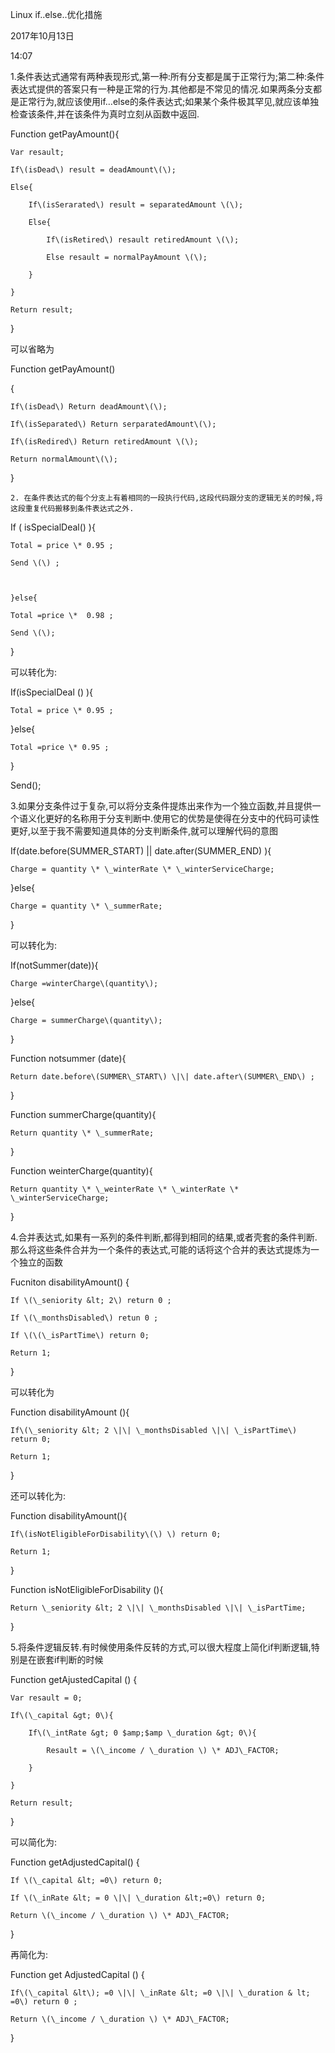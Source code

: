 Linux if..else..优化措施



2017年10月13日

14:07







1.条件表达式通常有两种表现形式,第一种:所有分支都是属于正常行为;第二种:条件表达式提供的答案只有一种是正常的行为.其他都是不常见的情况.如果两条分支都是正常行为,就应该使用if…else的条件表达式;如果某个条件极其罕见,就应该单独检查该条件,并在该条件为真时立刻从函数中返回.



Function getPayAmount\(\){

	Var resault;

	If\(isDead\) result = deadAmount\(\);

	Else{

		If\(isSerarated\) result = separatedAmount \(\);

		Else{

			If\(isRetired\) resault retiredAmount \(\);

			Else resault = normalPayAmount \(\);

		}

	}

	Return result;

}



可以省略为

Function getPayAmount\(\)

{

	If\(isDead\) Return deadAmount\(\);

	If\(isSeparated\) Return serparatedAmount\(\);

	If\(isRedired\) Return retiredAmount \(\);

	Return normalAmount\(\);

}



	2. 在条件表达式的每个分支上有着相同的一段执行代码,这段代码跟分支的逻辑无关的时候,将这段重复代码搬移到条件表达式之外.



If \( isSpecialDeal\(\) \){

	Total = price \* 0.95 ;

	Send \(\) ;

	

	}else{

	Total =price \*  0.98 ;

	Send \(\);

}

可以转化为:



If\(isSpecialDeal \(\) \){

	Total = price \* 0.95 ;

}else{

	Total =price \* 0.95 ;

}

Send\(\);







3.如果分支条件过于复杂,可以将分支条件提炼出来作为一个独立函数,并且提供一个语义化更好的名称用于分支判断中.使用它的优势是使得在分支中的代码可读性更好,以至于我不需要知道具体的分支判断条件,就可以理解代码的意图





If\(date.before\(SUMMER\_START\) \|\| date.after\(SUMMER\_END\) \){

	Charge = quantity \* \_winterRate \* \_winterServiceCharge;

}else{

	Charge = quantity \* \_summerRate;

}



可以转化为:



If\(notSummer\(date\)\){

	Charge =winterCharge\(quantity\);

}else{

	Charge = summerCharge\(quantity\);

}



Function notsummer \(date\){

	Return date.before\(SUMMER\_START\) \|\| date.after\(SUMMER\_END\) ;

}

Function summerCharge\(quantity\){

	Return quantity \* \_summerRate;

}

Function weinterCharge\(quantity\){

	Return quantity \* \_weinterRate \* \_winterRate \* \_winterServiceCharge;

}

4.合并表达式,如果有一系列的条件判断,都得到相同的结果,或者壳套的条件判断.那么将这些条件合并为一个条件的表达式,可能的话将这个合并的表达式提炼为一个独立的函数



Fucniton disabilityAmount\(\) {

	If \(\_seniority &lt; 2\) return 0 ;

	If \(\_monthsDisabled\) retun 0 ;

	If \(\(\_isPartTime\) return 0;

	Return 1;

}





可以转化为

Function disabilityAmount \(\){

	If\(\_seniority &lt; 2 \|\| \_monthsDisabled \|\| \_isPartTime\) return 0;

	Return 1;

}



还可以转化为:

Function disabilityAmount\(\){

	If\(isNotEligibleForDisability\(\) \) return 0;

	Return 1;

}



Function isNotEligibleForDisability \(\){

	Return \_seniority &lt; 2 \|\| \_monthsDisabled \|\| \_isPartTime;

}



5.将条件逻辑反转.有时候使用条件反转的方式,可以很大程度上简化if判断逻辑,特别是在嵌套if判断的时候



Function getAjustedCapital \(\) {

	Var resault = 0;

	If\(\_capital &gt; 0\){

		If\(\_intRate &gt; 0 $amp;$amp \_duration &gt; 0\){

			Resault = \(\_income / \_duration \) \* ADJ\_FACTOR;

		}

	}

	Return result;

}



可以简化为:



Function getAdjustedCapital\(\) {

	If \(\_capital &lt; =0\) return 0;

	If \(\_inRate &lt; = 0 \|\| \_duration &lt;=0\) return 0;

	Return \(\_income / \_duration \) \* ADJ\_FACTOR;

}





再简化为:



Function get AdjustedCapital \(\) {

	If\(\_capital &lt\); =0 \|\| \_inRate &lt; =0 \|\| \_duration & lt; =0\) return 0 ;

	Return \(\_income / \_duration \) \* ADJ\_FACTOR;

}




